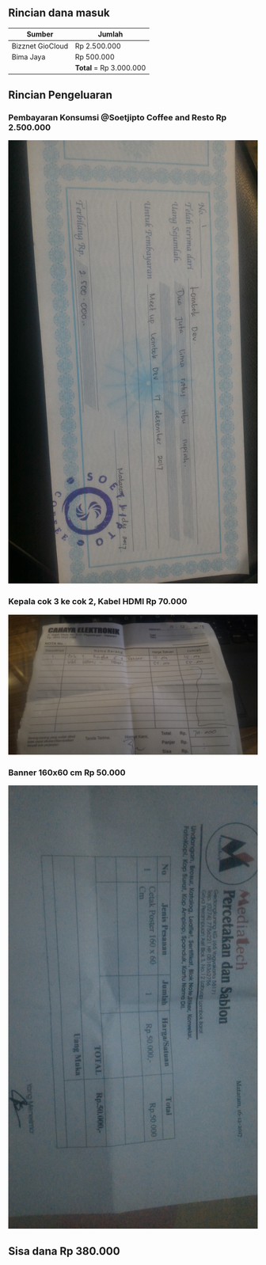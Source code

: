 ## Rincian dana masuk
| Sumber           | Jumlah                    |
|------------------|---------------------------|
| Bizznet GioCloud | Rp 2.500.000              |
| Bima Jaya        | Rp 500.000                |
|                  | **Total** = Rp 3.000.000  |

## Rincian Pengeluaran

### Pembayaran Konsumsi @Soetjipto Coffee and Resto Rp 2.500.000
<img src="https://github.com/LombokDev/Meetup003/blob/master/assets/img/P_20171216_172906.jpg" />

### Kepala cok 3 ke cok 2, Kabel HDMI Rp 70.000
<img src="https://github.com/LombokDev/Meetup003/blob/master/assets/img/P_20171216_181443.jpg" />

### Banner 160x60 cm Rp 50.000
<img src="https://github.com/LombokDev/Meetup003/blob/master/assets/img/P_20171216_210829.jpg" />

## Sisa dana Rp 380.000
